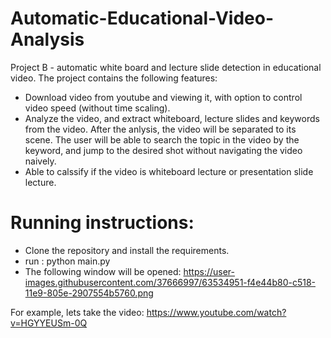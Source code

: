 # Automatic-Educational-Video-Analysis
Project B - automatic white board and lecture slide detection in educational video.
The project contains the following features:

- Download video from youtube and viewing it, with option to control video speed (without time scaling).
- Analyze the video, and extract whiteboard, lecture slides and keywords from the video. After the anlysis, the video will be separated to its scene. The user will be able to search the topic in the video by the keyword, and jump to the desired shot without navigating the video naively.
- Able to calssify if the video is whiteboard lecture or presentation slide lecture.

# Running instructions:
- Clone the repository and install the requirements.
- run :
python main.py 
- The following window will be opened:
https://user-images.githubusercontent.com/37666997/63534951-f4e44b80-c518-11e9-805e-2907554b5760.png

For example, lets take the video: https://www.youtube.com/watch?v=HGYYEUSm-0Q
